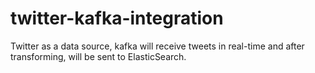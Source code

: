 # twitter-kafka-integration
Twitter as a data source, kafka will receive tweets in real-time and after transforming, will be sent to ElasticSearch.
